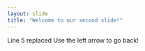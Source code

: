```yaml
---
layout: slide
title: "Welcome to our second slide!"
---
```

Line 5 replaced
Use the left arrow to go back!
